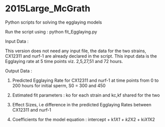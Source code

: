# 2015Large_McGrath
Python scripts for solving the egglaying models

Run the script using : python fit_Egglaying.py 

Input Data : 

This version does not need any input file, the data for the two strains, CX12311 and nurf-1 are already declared
in the script. This input data is the Egglaying rate at 5 time points viz. 2,5,27,51 and 72 hours. 

Output Data : 

1. Predicted Egglaying Rate for CX12311 and nurf-1 at time points from 0 to 200 hours for initial sperm, S0 = 300 and 450

2. Estimated fit parameters : ko for each strain and kc,kf shared for the two

3. Effect Sizes, i.e difference in the predicted Egglaying Rates between CX12311 and nurf-1

4. Coefficients for the model equation : intercept + k1*X1 + k2*X2 + ki*X1*X2
